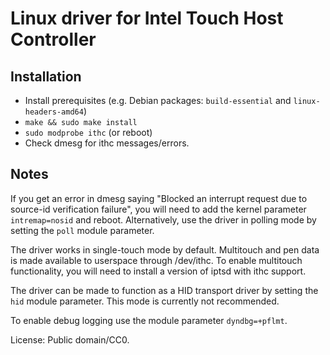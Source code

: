 Linux driver for Intel Touch Host Controller
============================================

Installation
------------

- Install prerequisites (e.g. Debian packages: `build-essential` and `linux-headers-amd64`)
- `make && sudo make install`
- `sudo modprobe ithc` (or reboot)
- Check dmesg for ithc messages/errors.

Notes
-----

If you get an error in dmesg saying "Blocked an interrupt request due to
source-id verification failure", you will need to add the kernel parameter
`intremap=nosid` and reboot. Alternatively, use the driver in polling mode
by setting the `poll` module parameter.

The driver works in single-touch mode by default. Multitouch and pen data
is made available to userspace through /dev/ithc. To enable multitouch
functionality, you will need to install a version of iptsd with ithc support.

The driver can be made to function as a HID transport driver by setting
the `hid` module parameter. This mode is currently not recommended.

To enable debug logging use the module parameter `dyndbg=+pflmt`.


License: Public domain/CC0.

